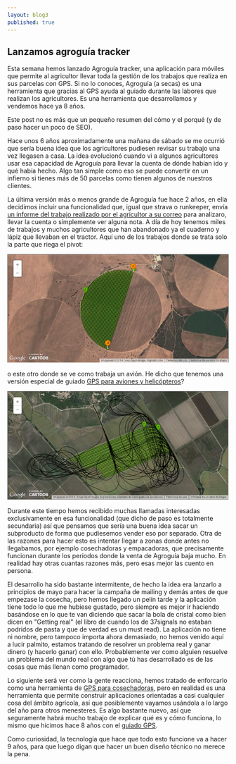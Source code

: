 ```yaml
---
layout: blog3
published: true
---
```


## Lanzamos agroguía tracker

Esta semana hemos lanzado Agroguía tracker, una aplicación para móviles que permite al agricultor
llevar toda la gestión de los trabajos que realiza en sus parcelas con GPS. Si no lo conoces,
Agroguía (a secas) es una herramienta que gracias al GPS ayuda al guiado durante las labores que realizan los agricultores.
Es una herramienta que desarrollamos y vendemos hace ya 8 años.

Este post no es más que un pequeño resumen del cómo y el porqué (y de paso hacer un poco de SEO).

Hace unos 6 años aproximadamente una mañana de sábado se me ocurrió que sería buena idea que los
agricultores pudiesen revisar su trabajo una vez llegasen a casa. La idea evolucionó cuando vi a
algunos agricultores usar esa capacidad de Agroguía para llevar la cuenta de dónde habían ido y qué
había hecho. Algo tan simple como eso se puede convertir en un infierno si tienes más de 50 parcelas
como tienen algunos de nuestros clientes.

La última versión más o menos grande de Agroguía fue hace 2 años, en ella decidimos incluir una
funcionalidad que, igual que strava o runkeeper, envía [un informe del trabajo realizado por el agricultor a su correo](http://agroguia.es/agroguia-pc) para analizaro, llevar la cuenta o símplemente ver alguna nota. A día de hoy tenemos miles de trabajos y muchos agricultores que han abandonado ya el cuaderno y lápiz que llevaban en el tractor. Aquí uno de los trabajos donde se trata solo la parte que riega el pivot:

![pivot agroguia](/blog_images/pivot.png)

o este otro donde se ve como trabaja un avión. He dicho que tenemos una versión especial de guiado
[GPS para aviones y helicópteros](http://blog.agroguia.es/blog/wordpress/2013/06/24/guiado-gps-aviones-helicoptero/)?

![pivot agroguia](/blog_images/avion.png)


Durante este tiempo hemos recibido muchas llamadas interesadas exclusivamente en esa funcionalidad
(que dicho de paso es totalmente secundaria) así que pensamos que sería una buena idea sacar un
subproducto de forma que pudiesemos vender eso por separado. Otra de las razones para hacer esto es
intentar llegar a zonas donde antes no llegabamos, por ejemplo cosechadoras y empacadoras, que
precisamente funcionan durante los periodos donde la venta de Agroguía baja mucho. En realidad hay
otras cuantas razones más, pero esas mejor las cuento en persona.

El desarrollo ha sido bastante intermitente, de hecho la idea era lanzarlo a principios de mayo para
hacer la campaña de mailing y demás antes de que empezase la cosecha, pero hemos llegado un pelín
tarde y la aplicación tiene todo lo que me hubiese gustado, pero siempre es mejor ir haciendo
basándose en lo que te van diciendo que sacar la bola de cristal como bien dicen en "Getting real" (el
libro de cuando los de 37signals no estaban podridos de pasta y que de verdad es un must read). La
aplicación no tiene ni nombre, pero tampoco importa ahora demasiado, no hemos venido aquí a
lucir palmito, estamos tratando de resolver un problema real y ganar dinero (y hacerlo ganar) con
ello. Probablemente ver como alguien resuelve un problema del mundo real con algo que tú has
desarrollado es de las cosas que más llenan como programador.

Lo siguiente será ver como la gente reacciona, hemos tratado de enforcarlo como una herramienta de
[GPS para cosechadoras](http://blog.agroguia.es/blog/wordpress/2014/06/23/gps-para-cosechadoras-y-empacadoras-lleva-el-control-de-los-trabajos-realizados/), pero en realidad es una herramienta que permite construir aplicaciones
orientadas a casi cualquier cosa del ámbito agrícola, así que posiblemente vayamos usándola a lo
largo del año para otros menesteres. Es algo bastante nuevo, así que seguramente habrá mucho trabajo de explicar qué es y
cómo funciona, lo mismo que hicimos hace 8 años con el [guiado GPS](http://agroguia.es/guiado-gps).

Como curiosidad, la tecnología que hace que todo esto funcione va a hacer 9 años, para que luego
digan que hacer un buen diseño técnico no merece la pena.





